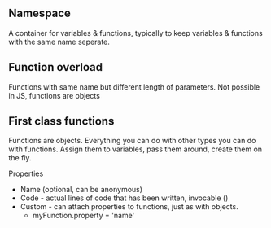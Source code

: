 ## Namespace

A container for variables & functions, typically to keep variables & functions with the same name seperate.

## Function overload

Functions with same name but different length of parameters. Not possible in JS, functions are objects

## First class functions

Functions are objects. Everything you can do with other types you can do with functions.
Assign them to variables, pass them around, create them on the fly.

Properties
- Name (optional, can be anonymous)
- Code - actual lines of code that has been written, invocable ()
- Custom - can attach properties to functions, just as with objects. 
    - myFunction.property = 'name'

